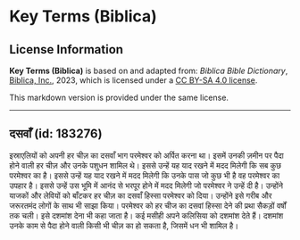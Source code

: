 # Key Terms (Biblica)

## License Information

**Key Terms (Biblica)** is based on and adapted from: _Biblica Bible Dictionary_, [Biblica, Inc.](https://www.biblica.com/), 2023, which is licensed under a [CC BY-SA 4.0 license](https://creativecommons.org/licenses/by-sa/4.0/legalcode.en).

This markdown version is provided under the same license.



--------------------------------

## दसवाँ (id: 183276)

इस्राएलियों को अपनी हर चीज़ का दसवाँ भाग परमेश्वर को अर्पित करना था। इसमें उनकी ज़मीन पर पैदा होने वाली हर चीज़ और उनके पशुधन शामिल थे। इससे उन्हें यह याद रखने में मदद मिलेगी कि सब कुछ परमेश्वर का है। इससे उन्हें यह याद रखने में मदद मिलेगी कि उनके पास जो कुछ भी है वह परमेश्वर का उपहार है। इससे उन्हें उस भूमि में आनंद से भरपूर होने में मदद मिलेगी जो परमेश्वर ने उन्हें दी है। उन्होंने याजकों और लेवियों को बाँटकर हर चीज़ का दसवाँ हिस्सा परमेश्वर को दिया। उन्होंने इसे गरीब और जरूरतमंद लोगों के साथ भी साझा किया। परमेश्वर को हर चीज का दसवां हिस्सा देने की प्रथा सैकड़ों वर्षों तक चली। इसे दशमांश देना भी कहा जाता है। कई मसीही अपने कलिसिया को दशमांश देते हैं। दशमांश उनके काम से पैदा होने वाली किसी भी चीज़ का हो सकता है, जिसमें धन भी शामिल है।


